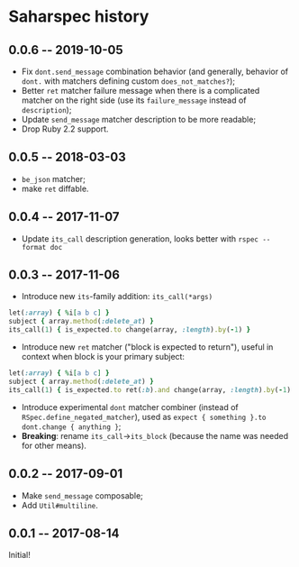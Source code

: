 # Saharspec history

## 0.0.6 -- 2019-10-05

* Fix `dont.send_message` combination behavior (and generally, behavior of `dont.` with matchers
  defining custom `does_not_matches?`);
* Better `ret` matcher failure message when there is a complicated matcher on the right side (use
  its `failure_message` instead of `description`);
* Update `send_message` matcher description to be more readable;
* Drop Ruby 2.2 support.

## 0.0.5 -- 2018-03-03

* `be_json` matcher;
* make `ret` diffable.

## 0.0.4 -- 2017-11-07

* Update `its_call` description generation, looks better with `rspec --format doc`

## 0.0.3 -- 2017-11-06

* Introduce new `its`-family addition: `its_call(*args)`
```ruby
let(:array) { %i[a b c] }
subject { array.method(:delete_at) }
its_call(1) { is_expected.to change(array, :length).by(-1) }
```
* Introduce new `ret` matcher ("block is expected to return"), useful in context when block is your
primary subject:

```ruby
let(:array) { %i[a b c] }
subject { array.method(:delete_at) }
its_call(1) { is_expected.to ret(:b).and change(array, :length).by(-1) }
```
* Introduce experimental `dont` matcher combiner (instead of `RSpec.define_negated_matcher`), used
  as `expect { something }.to dont.change { anything }`;
* **Breaking**: rename `its_call`→`its_block` (because the name was needed for other means).

## 0.0.2 -- 2017-09-01

* Make `send_message` composable;
* Add `Util#multiline`.

## 0.0.1 -- 2017-08-14

Initial!
